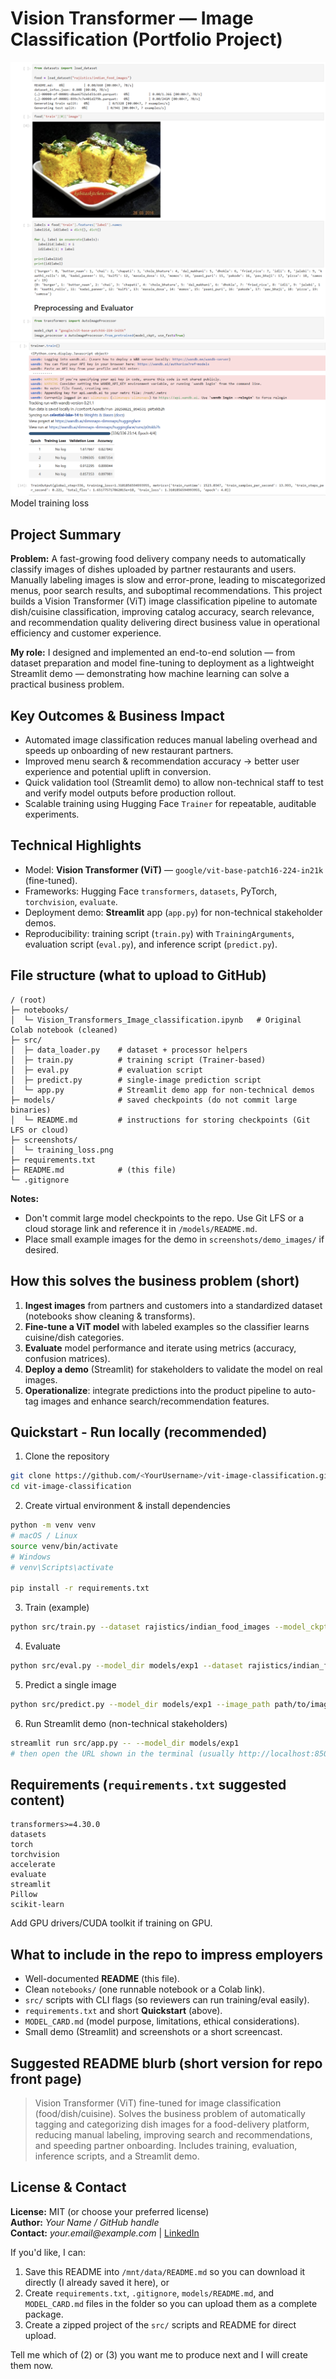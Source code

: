 # **Vision Transformer — Image Classification (Portfolio Project)**

![Dashboard Screenshot](https://github.com/Slimsnapz/ision-Transformer--Image-Classification/blob/57d625866f6cd995657d4012cc9a822cb05c00e0/screenshots/Screenshot%202025-08-31%20091723.png)  
![Dashboard Screenshot](https://github.com/Slimsnapz/ision-Transformer--Image-Classification/blob/4ae5c3cedfb8a7c16d85fd29ce95854c1379e37c/screenshots/Screenshot%202025-08-31%20091742.png)  
Model training loss



## Project Summary

**Problem:** A fast-growing food delivery company needs to automatically classify images of dishes uploaded by partner restaurants and users. Manually labeling images is slow and error-prone, leading to miscategorized menus, poor search results, and suboptimal recommendations. This project builds a Vision Transformer (ViT) image classification pipeline to automate dish/cuisine classification, improving catalog accuracy, search relevance, and recommendation quality delivering direct business value in operational efficiency and customer experience.

**My role:** I designed and implemented an end-to-end solution — from dataset preparation and model fine-tuning to deployment as a lightweight Streamlit demo — demonstrating how machine learning can solve a practical business problem.



## Key Outcomes & Business Impact

- Automated image classification reduces manual labeling overhead and speeds up onboarding of new restaurant partners.
- Improved menu search & recommendation accuracy → better user experience and potential uplift in conversion.
- Quick validation tool (Streamlit demo) to allow non-technical staff to test and verify model outputs before production rollout.
- Scalable training using Hugging Face `Trainer` for repeatable, auditable experiments.



## Technical Highlights

- Model: **Vision Transformer (ViT)** — `google/vit-base-patch16-224-in21k` (fine-tuned).
- Frameworks: Hugging Face `transformers`, `datasets`, PyTorch, `torchvision`, `evaluate`.
- Deployment demo: **Streamlit** app (`app.py`) for non-technical stakeholder demos.
- Reproducibility: training script (`train.py`) with `TrainingArguments`, evaluation script (`eval.py`), and inference script (`predict.py`).



## File structure (what to upload to GitHub)

```
/ (root)
├─ notebooks/
│  └─ Vision_Transformers_Image_classification.ipynb   # Original Colab notebook (cleaned)
├─ src/
│  ├─ data_loader.py    # dataset + processor helpers
│  ├─ train.py          # training script (Trainer-based)
│  ├─ eval.py           # evaluation script
│  ├─ predict.py        # single-image prediction script
│  └─ app.py            # Streamlit demo app for non-technical demos
├─ models/              # saved checkpoints (do not commit large binaries)
│  └─ README.md         # instructions for storing checkpoints (Git LFS or cloud)
├─ screenshots/
│  └─ training_loss.png
├─ requirements.txt
├─ README.md            # (this file)
└─ .gitignore
```

**Notes:**
- Don't commit large model checkpoints to the repo. Use Git LFS or a cloud storage link and reference it in `/models/README.md`.
- Place small example images for the demo in `screenshots/demo_images/` if desired.



## How this solves the business problem (short)

1. **Ingest images** from partners and customers into a standardized dataset (notebooks show cleaning & transforms).  
2. **Fine-tune a ViT model** with labeled examples so the classifier learns cuisine/dish categories.  
3. **Evaluate** model performance and iterate using metrics (accuracy, confusion matrices).  
4. **Deploy a demo** (Streamlit) for stakeholders to validate the model on real images.  
5. **Operationalize**: integrate predictions into the product pipeline to auto-tag images and enhance search/recommendation features.



## Quickstart - Run locally (recommended)

1. Clone the repository
```bash
git clone https://github.com/<YourUsername>/vit-image-classification.git
cd vit-image-classification
```

2. Create virtual environment & install dependencies
```bash
python -m venv venv
# macOS / Linux
source venv/bin/activate
# Windows
# venv\Scripts\activate

pip install -r requirements.txt
```

3. Train (example)
```bash
python src/train.py --dataset rajistics/indian_food_images --model_ckpt google/vit-base-patch16-224-in21k --output_dir models/exp1
```

4. Evaluate
```bash
python src/eval.py --model_dir models/exp1 --dataset rajistics/indian_food_images
```

5. Predict a single image
```bash
python src/predict.py --model_dir models/exp1 --image_path path/to/image.jpg
```

6. Run Streamlit demo (non-technical stakeholders)
```bash
streamlit run src/app.py -- --model_dir models/exp1
# then open the URL shown in the terminal (usually http://localhost:8501)
```



## Requirements (`requirements.txt` suggested content)

```
transformers>=4.30.0
datasets
torch
torchvision
accelerate
evaluate
streamlit
Pillow
scikit-learn
```

Add GPU drivers/CUDA toolkit if training on GPU.



## What to include in the repo to impress employers

- Well-documented **README** (this file).  
- Clean `notebooks/` (one runnable notebook or a Colab link).  
- `src/` scripts with CLI flags (so reviewers can run training/eval easily).  
- `requirements.txt` and short **Quickstart** (above).  
- `MODEL_CARD.md` (model purpose, limitations, ethical considerations).  
- Small demo (Streamlit) and screenshots or a short screencast.



## Suggested README blurb (short version for repo front page)

> Vision Transformer (ViT) fine-tuned for image classification (food/dish/cuisine). Solves the business problem of automatically tagging and categorizing dish images for a food-delivery platform, reducing manual labeling, improving search and recommendations, and speeding partner onboarding. Includes training, evaluation, inference scripts, and a Streamlit demo.


## License & Contact

**License:** MIT (or choose your preferred license)  
**Author:** _Your Name / GitHub handle_  
**Contact:** _your.email@example.com_ | [LinkedIn](https://www.linkedin.com/in/yourprofile)



If you'd like, I can:
1. Save this README into `/mnt/data/README.md` so you can download it directly (I already saved it here), or  
2. Create `requirements.txt`, `.gitignore`, `models/README.md`, and `MODEL_CARD.md` files in the folder so you can upload them as a complete package.  
3. Create a zipped project of the `src/` scripts and README for direct upload.

Tell me which of (2) or (3) you want me to produce next and I will create them now.
